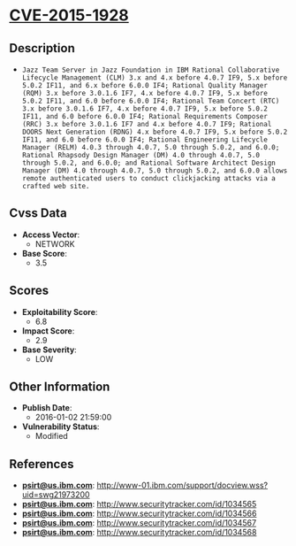 
# [CVE-2015-1928](https://cve.mitre.org/cgi-bin/cvename.cgi?name=CVE-2015-1928)

## Description

- `Jazz Team Server in Jazz Foundation in IBM Rational Collaborative Lifecycle Management (CLM) 3.x and 4.x before 4.0.7 IF9, 5.x before 5.0.2 IF11, and 6.x before 6.0.0 IF4; Rational Quality Manager (RQM) 3.x before 3.0.1.6 IF7, 4.x before 4.0.7 IF9, 5.x before 5.0.2 IF11, and 6.0 before 6.0.0 IF4; Rational Team Concert (RTC) 3.x before 3.0.1.6 IF7, 4.x before 4.0.7 IF9, 5.x before 5.0.2 IF11, and 6.0 before 6.0.0 IF4; Rational Requirements Composer (RRC) 3.x before 3.0.1.6 IF7 and 4.x before 4.0.7 IF9; Rational DOORS Next Generation (RDNG) 4.x before 4.0.7 IF9, 5.x before 5.0.2 IF11, and 6.0 before 6.0.0 IF4; Rational Engineering Lifecycle Manager (RELM) 4.0.3 through 4.0.7, 5.0 through 5.0.2, and 6.0.0; Rational Rhapsody Design Manager (DM) 4.0 through 4.0.7, 5.0 through 5.0.2, and 6.0.0; and Rational Software Architect Design Manager (DM) 4.0 through 4.0.7, 5.0 through 5.0.2, and 6.0.0 allows remote authenticated users to conduct clickjacking attacks via a crafted web site.`

## Cvss Data

- **Access Vector**:
  - NETWORK
- **Base Score**:
  - 3.5

## Scores

- **Exploitability Score**:
  - 6.8
- **Impact Score**:
  - 2.9
- **Base Severity**:
  - LOW

## Other Information

- **Publish Date**:
  - 2016-01-02 21:59:00
- **Vulnerability Status**:
  - Modified

## References

- **psirt@us.ibm.com**: http://www-01.ibm.com/support/docview.wss?uid=swg21973200
- **psirt@us.ibm.com**: http://www.securitytracker.com/id/1034565
- **psirt@us.ibm.com**: http://www.securitytracker.com/id/1034566
- **psirt@us.ibm.com**: http://www.securitytracker.com/id/1034567
- **psirt@us.ibm.com**: http://www.securitytracker.com/id/1034568
